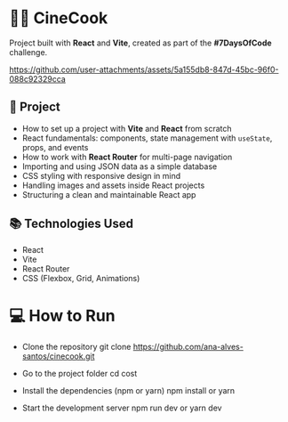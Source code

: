 # 🍿🎥 CineCook

Project built with **React** and **Vite**, created as part of the **#7DaysOfCode** challenge.




https://github.com/user-attachments/assets/5a155db8-847d-45bc-96f0-088c92329cca



## 🚀 Project

- How to set up a project with **Vite** and **React** from scratch  
- React fundamentals: components, state management with `useState`, props, and events  
- How to work with **React Router** for multi-page navigation  
- Importing and using JSON data as a simple database  
- CSS styling with responsive design in mind  
- Handling images and assets inside React projects  
- Structuring a clean and maintainable React app


## 📚 Technologies Used

- React  
- Vite  
- React Router  
- CSS (Flexbox, Grid, Animations)  


# 💻 How to Run 

- Clone the repository
git clone https://github.com/ana-alves-santos/cinecook.git

- Go to the project folder
cd cost

- Install the dependencies (npm or yarn)
npm install
 or
yarn

- Start the development server
npm run dev
or
yarn dev

